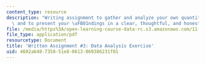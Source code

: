 ```yaml
---
content_type: resource
description: "Writing assignment to gather and analyze your own quantitative information,\
  \ and to present your \uFB01ndings in a clear, thoughtful, and honest report."
file: /media/https%3A/open-learning-course-data-rc.s3.amazonaws.com/11-220-quantitative-reasoning-statistical-methods-for-planners-i-spring-2009/4602a648735851e80613060386231f01_MIT11_220s09_assn03_QR_Written_3.pdf
file_type: application/pdf
resourcetype: Document
title: 'Written Assignment #3: Data Analysis Exercise'
uid: 4602a648-7358-51e8-0613-060386231f01
---
```


